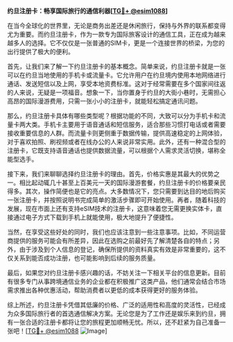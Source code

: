**约旦注册卡：畅享国际旅行的通信利器[[TG💪+ @esim1088](https://t.me/s/esim1088)]**

在当今全球化的世界里，无论是商务出差还是休闲旅行，保持与外界的联系都变得尤为重要。而约旦注册卡，作为一款专为国际旅客设计的通信工具，正在成为越来越多人的选择。它不仅仅是一张普通的SIM卡，更是一个连接世界的桥梁，为您的出行提供了极大的便利。

首先，让我们来了解一下约旦注册卡的基本概念。简单来说，约旦注册卡就是一张可以在约旦当地使用的手机卡或流量卡。它允许用户在约旦境内使用本地网络进行通话、发送短信以及上网，享受本地资费标准。这对于经常需要在多个国家间往返的人来说，无疑是一项福音。想象一下，当你置身于约旦的大街小巷时，无需担心高昂的国际漫游费用，只需一张小小的注册卡，就能轻松搞定通讯问题。

那么，约旦注册卡具体有哪些类型呢？根据功能的不同，大致可以分为手机卡和流量卡两大类。手机卡主要用于语音通话和短信服务，适合那些习惯打电话或者需要接收重要信息的人群。而流量卡则更侧重于数据传输，提供高速稳定的上网体验，对于喜欢拍照、刷视频或者在线办公的人来说非常实用。此外，还有一种混合型的注册卡，它既支持语音通话也提供数据流量，可以根据个人需求灵活切换，堪称全能型选手。

接下来，我们来聊聊选择约旦注册卡的理由。首先，价格实惠是其最大的优势之一。相比起动辄几十甚至上百美元一天的国际漫游套餐，约旦注册卡的价格要亲民得多。其次，操作简便也是它的亮点。大多数情况下，您只需要到达目的地后购买一张注册卡，并按照说明书完成简单的激活步骤即可开始使用。再者，随着科技的发展，现在市面上还有支持eSIM技术的注册卡，这意味着您无需更换实体卡，直接通过电子方式下载到手机上就能使用，极大地提升了便捷性。

当然，在享受这些好处的同时，我们也应该注意到一些注意事项。比如，不同运营商提供的服务可能会有所差异，因此在选购之前最好先了解清楚各自的特点；另外，由于涉及到个人信息的登记，确保所提供的资料真实有效是非常重要的，这不仅关系到能否成功注册，也可能影响到后续的服务质量。

最后，如果您对约旦注册卡感兴趣的话，不妨关注一下相关平台的信息更新。目前有很多专门从事跨境通信业务的企业都在积极推广这类产品，他们通常会结合市场需求推出各种优惠活动，帮助消费者以更低的成本获得更好的服务体验。

综上所述，约旦注册卡凭借其低廉的价格、广泛的适用性和高度的灵活性，已经成为众多国际旅行者的首选通信解决方案。无论您是为了工作还是娱乐来到约旦，拥有一张合适的注册卡都将让您的旅程更加顺畅无忧。所以，还不赶紧为自己准备一张吧！[[TG💪+ @esim1088](https://t.me/s/esim1088) ![Image](https://i.postimg.cc/4NQfJmqS/Snipaste-2025-05-13-00-14-12.png)]